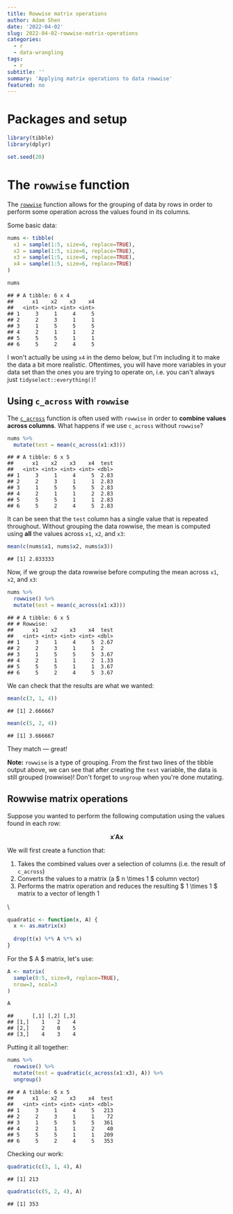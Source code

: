 ```yaml
---
title: Rowwise matrix operations
author: Adam Shen
date: '2022-04-02'
slug: 2022-04-02-rowwise-matrix-operations
categories:
  - r
  - data-wrangling
tags:
  - r
subtitle: ''
summary: 'Applying matrix operations to data rowwise'
featured: no
---
```




# Packages and setup


```r
library(tibble)
library(dplyr)

set.seed(20)
```

# The `rowwise` function

The [`rowwise`](https://dplyr.tidyverse.org/reference/rowwise.html) function allows for the grouping
of data by rows in order to perform some operation across the values found in its columns.

Some basic data:


```r
nums <- tibble(
  x1 = sample(1:5, size=6, replace=TRUE),
  x2 = sample(1:5, size=6, replace=TRUE),
  x3 = sample(1:5, size=6, replace=TRUE),
  x4 = sample(1:5, size=6, replace=TRUE)
)

nums
```

```
## # A tibble: 6 x 4
##      x1    x2    x3    x4
##   <int> <int> <int> <int>
## 1     3     1     4     5
## 2     2     3     1     1
## 3     1     5     5     5
## 4     2     1     1     2
## 5     5     5     1     1
## 6     5     2     4     5
```

I won't actually be using `x4` in the demo below, but I'm including it to make the data a bit more
realistic. Oftentimes, you will have more variables in your data set than the ones you are trying
to operate on, i.e. you can't always just `tidyselect::everything()`!

## Using `c_across` with `rowwise`

The [`c_across`](https://dplyr.tidyverse.org/reference/c_across.html) function is often used with
`rowwise` in order to **combine values across columns**. What happens if we use `c_across` without
`rowwise`?


```r
nums %>%
  mutate(test = mean(c_across(x1:x3)))
```

```
## # A tibble: 6 x 5
##      x1    x2    x3    x4  test
##   <int> <int> <int> <int> <dbl>
## 1     3     1     4     5  2.83
## 2     2     3     1     1  2.83
## 3     1     5     5     5  2.83
## 4     2     1     1     2  2.83
## 5     5     5     1     1  2.83
## 6     5     2     4     5  2.83
```

It can be seen that the `test` column has a single value that is repeated throughout. Without
grouping the data rowwise, the mean is computed using **all** the values across `x1`, `x2`, and
`x3`:


```r
mean(c(nums$x1, nums$x2, nums$x3))
```

```
## [1] 2.833333
```

Now, if we group the data rowwise before computing the mean across `x1`, `x2`, and `x3`:


```r
nums %>%
  rowwise() %>%
  mutate(test = mean(c_across(x1:x3)))
```

```
## # A tibble: 6 x 5
## # Rowwise: 
##      x1    x2    x3    x4  test
##   <int> <int> <int> <int> <dbl>
## 1     3     1     4     5  2.67
## 2     2     3     1     1  2   
## 3     1     5     5     5  3.67
## 4     2     1     1     2  1.33
## 5     5     5     1     1  3.67
## 6     5     2     4     5  3.67
```

We can check that the results are what we wanted:


```r
mean(c(3, 1, 4))
```

```
## [1] 2.666667
```

```r
mean(c(5, 2, 4))
```

```
## [1] 3.666667
```

They match &#8212; great!

**Note:** `rowwise` is a type of grouping. From the first two lines of the tibble output above, we
can see that after creating the `test` variable, the data is still grouped (rowwise)! Don't forget
to `ungroup` when you're done mutating.

## Rowwise matrix operations

Suppose you wanted to perform the following computation using the values found in each row:

$$ \mathbf{x}'\mathbf{A}\mathbf{x} $$

We will first create a function that:

1. Takes the combined values over a selection of columns (i.e. the result of `c_across`)
2. Converts the values to a matrix (a $ n \times 1 $ column vector)
3. Performs the matrix operation and reduces the resulting $ 1 \times 1 $ matrix to a vector of
length 1

\


```r
quadratic <- function(x, A) {
  x <- as.matrix(x)
  
  drop(t(x) %*% A %*% x)
}
```

For the $ A $ matrix, let's use:


```r
A <- matrix(
  sample(0:5, size=9, replace=TRUE),
  nrow=3, ncol=3
)

A
```

```
##      [,1] [,2] [,3]
## [1,]    1    2    4
## [2,]    2    0    5
## [3,]    4    3    4
```

Putting it all together:


```r
nums %>%
  rowwise() %>%
  mutate(test = quadratic(c_across(x1:x3), A)) %>%
  ungroup()
```

```
## # A tibble: 6 x 5
##      x1    x2    x3    x4  test
##   <int> <int> <int> <int> <dbl>
## 1     3     1     4     5   213
## 2     2     3     1     1    72
## 3     1     5     5     5   361
## 4     2     1     1     2    40
## 5     5     5     1     1   209
## 6     5     2     4     5   353
```

Checking our work:


```r
quadratic(c(3, 1, 4), A)
```

```
## [1] 213
```

```r
quadratic(c(5, 2, 4), A)
```

```
## [1] 353
```
